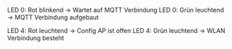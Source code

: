 LED 0: Rot blinkend -> Wartet auf MQTT Verbindung 
LED 0: Grün leuchtend -> MQTT Verbindung aufgebaut

LED 4: Rot leuchtend -> Config AP ist offen
LED 4: Grün leuchtend -> WLAN Verbindung besteht